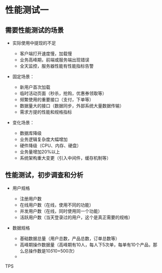 # 性能测试一  
## 需要性能测试的场景
- 实际使用中提现的不足
    - 客户端打开速度慢，加载慢
    - 业务高峰期，前端或服务端出现错误
    - 全天监控，服务器性能有性能指标告警
    
- 固定场景：
    - 新用户首次加载
    - 临时活动页面（秒杀，抢购，优惠券领取等）
    - 频繁使用的重要接口（支付，下单等）
    - 数据量大的接口（数据同步，外部系统大量数据传输）
    - 需求方提的性能和规格指标
    
- 变化场景：
    - 数据库降级
    - 业务逻辑复杂度大幅增加
    - 硬件降级（CPU、内存、硬盘）
    - 业务量增加20%以上
    - 系统架构重大变更（引入中间件，缓存机制等）


## 性能测试，初步调查和分析
- 用户规格
    - 注册用户数
    - 在线用户数（在线，使用不同的功能）
    - 并发用户数（在线，同时使用同一个功能）
    - 活跃用户数（当天登录过的用户，这个是真正需要的规格）
    
- 数据规格
    - 基础数据总量（用户总数，产品总数，订单总数等）
    - 高峰期操作数据量（高峰期有10人，每人下5次单，每单有10个产品，那么总操作数是10*5*10=500次）
    - 
    

TPS